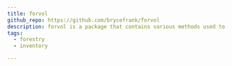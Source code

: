 ```yaml
---
title: forvol
github_repo: https://github.com/brycefrank/forvol
description: forvol is a package that contains various methods used to calculate the volume of trees using equations implemented by the Forest Inventory and Analysis program under the United States Forest Service
tags:
  - forestry
  - inventory

---
```


